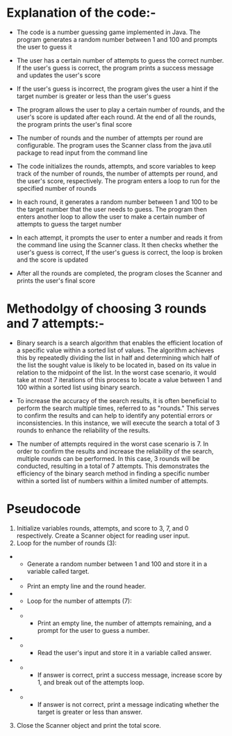 # Explanation of the code:-

- The code is a number guessing game implemented in Java. The program generates a random number between 1 and 100 and prompts the user to guess it

- The user has a certain number of attempts to guess the correct number. If the user's guess is correct, the program prints a success message and updates the user's score

- If the user's guess is incorrect, the program gives the user a hint if the target number is greater or less than the user's guess

- The program allows the user to play a certain number of rounds, and the user's score is updated after each round. At the end of all the rounds, the program prints the user's final score

- The number of rounds and the number of attempts per round are configurable. The program uses the Scanner class from the java.util package to read input from the command line

- The code initializes the rounds, attempts, and score variables to keep track of the number of rounds, the number of attempts per round, and the user's score, respectively. The program enters a loop to run for the specified number of rounds

- In each round, it generates a random number between 1 and 100 to be the target number that the user needs to guess. The program then enters another loop to allow the user to make a certain number of attempts to guess the target number

- In each attempt, it prompts the user to enter a number and reads it from the command line using the Scanner class. It then checks whether the user's guess is correct, If the user's guess is correct, the loop is broken and the score is updated

- After all the rounds are completed, the program closes the Scanner and prints the user's final score



# Methodolgy of choosing 3 rounds and 7 attempts:-

- Binary search is a search algorithm that enables the efficient location of a specific value within a sorted list of values. The algorithm achieves this by repeatedly dividing the list in half and determining which half of the list the sought value is likely to be located in, based on its value in relation to the midpoint of the list. In the worst case scenario, it would take at most 7 iterations of this process to locate a value between 1 and 100 within a sorted list using binary search.
 
- To increase the accuracy of the search results, it is often beneficial to perform the search multiple times, referred to as "rounds." This serves to confirm the results and can help to identify any potential errors or inconsistencies. In this instance, we will execute the search a total of 3 rounds to enhance the reliability of the results.

- The number of attempts required in the worst case scenario is 7. In order to confirm the results and increase the reliability of the search, multiple rounds can be performed. In this case, 3 rounds will be conducted, resulting in a total of 7 attempts. This demonstrates the efficiency of the binary search method in finding a specific number within a sorted list of numbers within a limited number of attempts.


# Pseudocode
1) Initialize variables rounds, attempts, and score to 3, 7, and 0 respectively. Create a Scanner object for reading user input.
2) Loop for the number of rounds (3):
- - Generate a random number between 1 and 100 and store it in a variable called target.
- - Print an empty line and the round header.
- - Loop for the number of attempts (7):
- - - Print an empty line, the number of attempts remaining, and a prompt for the user to guess a number.
- - - Read the user's input and store it in a variable called answer.
- - - If answer is correct, print a success message, increase score by 1, and break out of the attempts loop.
- - - If answer is not correct, print a message indicating whether the target is greater or less than answer.
3) Close the Scanner object and print the total score.
